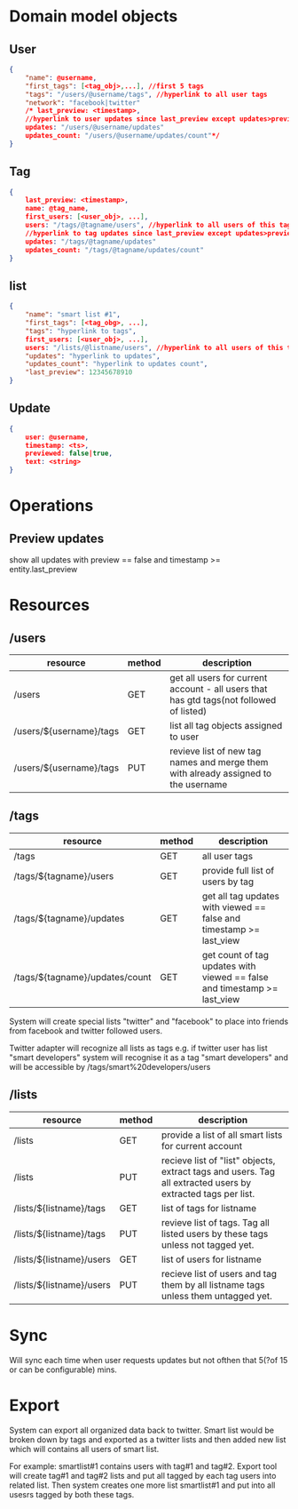 
# Domain model objects

## User

```json
{
    "name": @username,
    "first_tags": [<tag_obj>,...], //first 5 tags
    "tags": "/users/@username/tags", //hyperlink to all user tags
    "network": "facebook|twitter"
    /* last_preview: <timestamp>,
    //hyperlink to user updates since last_preview except updates>previewed=true
    updates: "/users/@username/updates"
    updates_count: "/users/@username/updates/count"*/
}
```
## Tag
```json
{
    last_preview: <timestamp>,
    name: @tag_name,
    first_users: [<user_obj>, ...],
    users: "/tags/@tagname/users", //hyperlink to all users of this tag
    //hyperlink to tag updates since last_preview except updates>previewed=true
    updates: "/tags/@tagname/updates"
    updates_count: "/tags/@tagname/updates/count"
}

```
## list
```json
{
    "name": "smart list #1",
    "first_tags": [<tag_obg>, ...],
    "tags": "hyperlink to tags",
    first_users: [<user_obj>, ...],
    users: "/lists/@listname/users", //hyperlink to all users of this tag
    "updates": "hyperlink to updates",
    "updates_count": "hyperlink to updates count",
    "last_preview": 12345678910
}
```


## Update

```json
{
    user: @username,
    timestamp: <ts>,
    previewed: false|true,
    text: <string>
}
```


# Operations
## Preview updates
show all updates with preview == false 
and timestamp >= entity.last_preview


# Resources

## /users

resource | method | description 
---------|--------|------------
/users | GET | get all users for current account - all users that has gtd tags(not followed of listed)
/users/${username}/tags|GET|list all tag objects assigned to user
/users/${username}/tags|PUT|revieve list of new tag names and merge them with already assigned to the username


## /tags
resource | method | description 
---------|--------|------------
/tags|GET|all user tags
/tags/${tagname}/users|GET|provide full list of users by tag
/tags/${tagname}/updates|GET|get all tag updates with viewed == false and timestamp >= last_view
/tags/${tagname}/updates/count|GET|get count of tag updates with viewed == false and timestamp >= last_view

System will create special lists "twitter" and "facebook" to place into friends
from facebook and twitter followed users.  

Twitter adapter will recognize all lists as tags e.g. if twitter user has list
"smart developers" system will recognise it as a tag "smart developers" and
will be accessible by /tags/smart%20developers/users

## /lists

resource | method | description 
---------|--------|------------
/lists|GET|provide a list of all smart lists for current account
/lists|PUT|recieve list of "list" objects, extract tags and users. Tag all extracted users by extracted tags per list.
/lists/${listname}/tags|GET| list of tags for listname
/lists/${listname}/tags|PUT| revieve list of tags. Tag all listed users by these tags unless not tagged yet.
/lists/${listname}/users|GET|list of users for listname
/lists/${listname}/users|PUT| recieve list of users and tag them by all listname tags unless them untagged yet.

# Sync
Will sync each time when user requests updates but not ofthen that 5(?of 15 or can be configurable) mins.


# Export
System can export all organized data back to twitter. Smart list would be
broken down by tags and exported as a twitter lists and then added new list
which will contains all users of smart list.

For example: smartlist#1 contains users with tag#1 and tag#2. Export tool will
create tag#1 and tag#2 lists and put all tagged by each tag users into related
list. Then system creates one more list smartlist#1 and put into all usesrs
tagged by both these tags.
